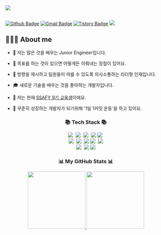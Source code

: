 <img src="https://capsule-render.vercel.app/api?type=wave&color=auto&height=300&section=header&text=Hello!%20I'm%20Yejin&fontSize=90" />

<Br>
<Br>

[![Github Badge](https://img.shields.io/badge/-yelunar-grey?style=flat&logo=github&logoColor=white&link=https://github.com/yelunar/)](https://www.github.com/yelunar/) 
[![Gmail Badge](https://img.shields.io/badge/-yeajin7933@gmail.com-c14438?style=flat&logo=Gmail&logoColor=white&link=yeajin7933@gmail.com)](mailto:yeajin7933@gmail.com) 
[![Tistory Badge](https://img.shields.io/badge/Tech%20Blog-yellow?style=flat&logoColor=white)](https://kimyazan.tistory.com/)
![](https://visitor-badge.glitch.me/badge?page_id=yelunar)

## 👩🏻‍💻 About me

- 🌱 저는 많은 것을 배우는 Junior Engineer입니다.

- 🎯 목표를 하는 것이 있으면 어떻게든 이뤄내는 장점이 있어요.

- 👯 방향을 제시하고 팀원들이 따를 수 있도록 의사소통하는 리더형 인재입니다.

- 🎓 새로운 기술을 배우는 것을 좋아하는 개발자입니다.

- 🔭 저는 현재 <a href="https://www.ssafy.com/ksp/jsp/swp/swpMain.jsp">SSAFY 9기 교육생</a>이에요.

- 📝 꾸준히 성장하는 개발자가 되기위해 '1일 1커밋 운동'을 하고 있어요.

<h3 align="center">📚 Tech Stack 📚</h3> <p align="center">
<img src="https://img.shields.io/badge/Java-007396?style=flat-square&logo=Java&logoColor=white"/></a>&nbsp
<img src="https://img.shields.io/badge/Python-3766AB?style=flat-square&logo=Python&logoColor=white"/></a>&nbsp 
<img src="https://img.shields.io/badge/C-A8B9CC?style=flat-square&logo=C&logoColor=white"></a>&nbsp
<img src="https://img.shields.io/badge/c++-00599C?style=flat-square&logo=c%2B%2B&logoColor=white">
<img src="https://img.shields.io/badge/Javascript-ffb13b?style=flat-square&logo=javascript&logoColor=white"/></a>&nbsp 
<br>
<img src="https://img.shields.io/badge/Spring-6DB33F?style=flat-square&logo=Spring&logoColor=white"/></a>&nbsp
<img src="https://img.shields.io/badge/SpringBoot-6DB33F?style=flat-square&logo=SpringBoot&logoColor=white"/></a>&nbsp 
<img src="https://img.shields.io/badge/django-092E20?style=flat-square&logo=django&logoColor=white">
<img src="https://img.shields.io/badge/Node.js-339933?style=flat-square&logo=Node.js&logoColor=white"/></a>&nbsp
<img src="https://img.shields.io/badge/vue.js-4FC08D?style=flat-square&logo=vue.js&logoColor=white"> 
<br>
<img src="https://img.shields.io/badge/Mysql-E6B91E?style=flat-square&logo=MySql&logoColor=white"/></a>&nbsp
<img src="https://img.shields.io/badge/html5-E34F26?style=flat-square&logo=html5&logoColor=white"> 
<img src="https://img.shields.io/badge/css-1572B6?style=flat-square&logo=css3&logoColor=white">

<br>
<h3 align="center">📊 My GitHub Stats 📊 </h3>
<p align="center">
<a href="https://github.com/yelunar/">
  <img height="180em" src="https://github-readme-stats-eight-theta.vercel.app/api?username=yelunar&show_icons=true&theme=algolia&include_all_commits=true&count_private=true"/> 
<img height="180em" src="https://github-readme-stats-eight-theta.vercel.app/api/top-langs/?username=yelunar&layout=compact&langs_count=8&theme=algolia"/>
</a>
</a>
</p>
<br>

<Br>
